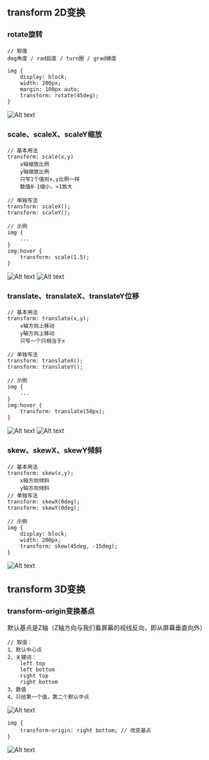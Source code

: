 ## transform 2D变换

### rotate旋转

    // 取值
    deg角度 / rad弧度 / turn圈 / grad梯度
    
    img {
        display: block;
        width: 200px;
        margin: 100px auto;
        transform: rotate(45deg);
    }
    
![Alt text](./imgs/20-01.png) 

### scale、scaleX、scaleY缩放
    
    // 基本用法
    transform: scale(x,y)
        x轴缩放比例
        y轴缩放比例
        只写1个值则x,y比例一样
        数值0-1缩小，>1放大
        
    // 单独写法
    transform: scaleX();
    transform: scaleY();
    
    // 示例
    img {
        ...
    }
    img:hover {
        transform: scale(1.5);
    }


![Alt text](./imgs/20-02.png) 
![Alt text](./imgs/20-03.png) 

### translate、translateX、translateY位移

    // 基本用法
    transform: translate(x,y);
        x轴方向上移动
        y轴方向上移动
        只写一个只相当于x
        
    // 单独写法
    transform: translateX();
    transform: translateY();
    
    // 示例
    img {
        ...
    }
    img:hover {
        transform: translate(50px);
    }
    
![Alt text](./imgs/20-04.png) 
![Alt text](./imgs/20-05.png) 

### skew、skewX、skewY倾斜

    // 基本用法
    transform: skew(x,y);
        x轴方向倾斜
        y轴方向倾斜
    // 单独写法
    transform: skewX(0deg);
    transform: skewY(0deg);
    
    // 示例
    img {
        display: block;
        width: 200px;
        transform: skew(45deg, -15deg);
    }
    
![Alt text](./imgs/20-06.png) 

## transform 3D变换

### transform-origin变换基点

默认基点是Z轴（Z轴方向与我们看屏幕的视线反向，即从屏幕垂直向外）

    // 取值：
    1、默认中心点
    2、关键词：
        left top
        left bottom
        right top
        right bottom
    3、数值
    4、只给第一个值，第二个默认中点
    
![Alt text](./imgs/20-07.png) 

    img {
        transform-origin: right bottom; // 改变基点
    }

![Alt text](./imgs/20-08.png) 